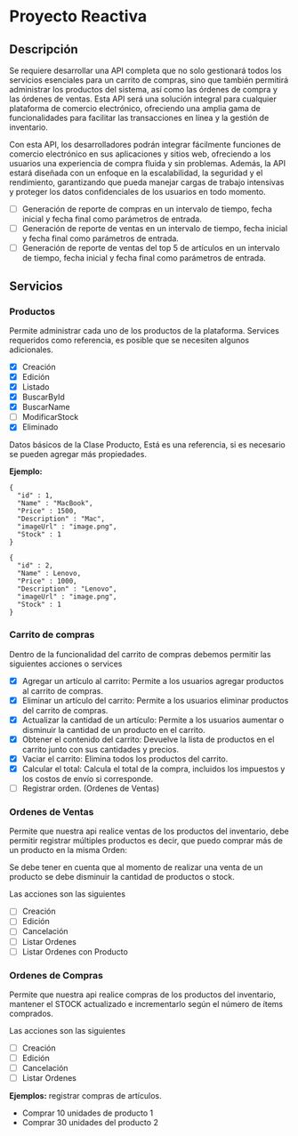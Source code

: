 # Proyecto Reactiva

## Descripción
Se requiere desarrollar una API completa que no solo gestionará todos los servicios esenciales para un carrito de compras, sino que también permitirá administrar los productos del sistema, así como las órdenes de compra y las órdenes de ventas. Esta API será una solución integral para cualquier plataforma de comercio electrónico, ofreciendo una amplia gama de funcionalidades para facilitar las transacciones en línea y la gestión de inventario.

Con esta API, los desarrolladores podrán integrar fácilmente funciones de comercio electrónico en sus aplicaciones y sitios web, ofreciendo a los usuarios una experiencia de compra fluida y sin problemas. Además, la API estará diseñada con un enfoque en la escalabilidad, la seguridad y el rendimiento, garantizando que pueda manejar cargas de trabajo intensivas y proteger los datos confidenciales de los usuarios en todo momento.

- [ ] Generación de reporte de compras en un intervalo de tiempo, fecha inicial y fecha final como parámetros de entrada.
- [ ] Generación de reporte de ventas en un intervalo de tiempo, fecha inicial y fecha final como parámetros de entrada.
- [ ] Generación de reporte de ventas del top 5 de artículos en un intervalo de tiempo, fecha inicial y fecha final como parámetros de entrada.

## Servicios
### Productos
Permite administrar cada uno de los productos de la plataforma.
Services requeridos como referencia, es posible que se necesiten algunos adicionales. 

- [x] Creación
- [x] Edición
- [x] Listado
- [x] BuscarById
- [x] BuscarName
- [ ] ModificarStock
- [x] Eliminado

Datos básicos de la Clase Producto, Está es una referencia, si es necesario se pueden agregar más propiedades.

**Ejemplo:**
```
{
  "id" : 1,
  "Name" : "MacBook",
  "Price" : 1500,
  "Description" : "Mac",
  "imageUrl" : "image.png",
  "Stock" : 1
}

{
  "id" : 2,
  "Name" : Lenovo,
  "Price" : 1000,
  "Description" : "Lenovo",
  "imageUrl" : "image.png",
  "Stock" : 1
}
```

### Carrito de compras
Dentro de la funcionalidad del carrito de compras debemos permitir las siguientes acciones o services

- [x] Agregar un artículo al carrito: Permite a los usuarios agregar productos al carrito de compras.
- [x] Eliminar un artículo del carrito: Permite a los usuarios eliminar productos del carrito de compras.
- [x] Actualizar la cantidad de un artículo: Permite a los usuarios aumentar o disminuir la cantidad de un producto en el carrito.
- [x] Obtener el contenido del carrito: Devuelve la lista de productos en el carrito junto con sus cantidades y precios.
- [x] Vaciar el carrito: Elimina todos los productos del carrito.
- [x] Calcular el total: Calcula el total de la compra, incluidos los impuestos y los costos de envío si corresponde.
- [ ] Registrar orden. (Ordenes de Ventas)

### Ordenes de Ventas
Permite que nuestra api realice ventas de los productos del inventario, debe permitir registrar múltiples productos es decir, que puedo comprar más de un producto en la misma Orden:

Se debe tener en cuenta que al momento de realizar una venta de un producto se debe disminuir la cantidad de productos o stock.

Las acciones son las siguientes
- [ ] Creación
- [ ] Edición
- [ ] Cancelación
- [ ] Listar Ordenes
- [ ] Listar Ordenes con Producto

### Ordenes de Compras
Permite que nuestra api realice compras de los productos del inventario, mantener el STOCK actualizado e incrementarlo según el número de ítems comprados.

Las acciones son las siguientes
- [ ] Creación
- [ ] Edición
- [ ] Cancelación
- [ ] Listar Ordenes

**Ejemplos:** registrar compras de artículos.
* Comprar 10 unidades de producto 1
* Comprar 30 unidades del producto 2
